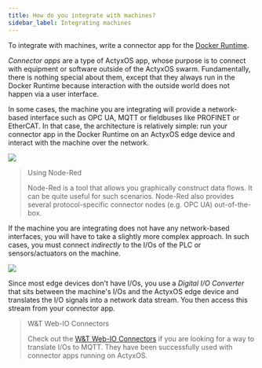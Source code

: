 ```yaml
---
title: How do you integrate with machines?
sidebar_label: Integrating machines
---
```


To integrate with machines, write a connector app for the [Docker Runtime](/os/docs/docker-runtime.html).

_Connector apps_ are a type of ActyxOS app, whose purpose is to connect with equipment or software outside of the ActyxOS swarm. Fundamentally, there is nothing special about them, except that they always run in the Docker Runtime because interaction with the outside world does not happen via a user interface.

In some cases, the machine you are integrating will provide a network-based interface such as OPC UA, MQTT or fieldbuses like PROFINET or EtherCAT. In that case, the architecture is relatively simple: run your connector app in the Docker Runtime on an ActyxOS edge device and interact with the machine over the network.

![](../images/integrating-with-machines-simple.png)

> Using Node-Red
>
> Node-Red is a tool that allows you graphically construct data flows. It can be quite useful for such scenarios. Node-Red also provides several protocol-specific connector nodes (e.g. OPC UA) out-of-the-box.

If the machine you are integrating does not have any network-based interfaces, you will have to take a slightly more complex approach. In such cases, you must connect _indirectly_ to the I/Os of the PLC or sensors/actuators on the machine.

![](../images/integrating-with-machines-using-digital-io-converter.png)

Since most edge devices don't have I/Os, you use a _Digital I/O Converter_ that sits between the machine's I/Os and the ActyxOS edge device and translates the I/O signals into a network data stream. You then access this stream from your connector app.

> W&T Web-IO Connectors
>
> Check out the [W&T Web-IO Connectors](https://www.wut.de/e-50www-10-inus-000.php) if you are looking for a way to translate I/Os to MQTT. They have been successfully used with connector apps running on ActyxOS.




